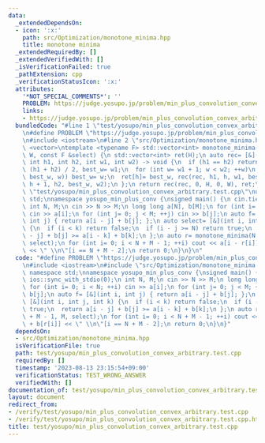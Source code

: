 ```yaml
---
data:
  _extendedDependsOn:
  - icon: ':x:'
    path: src/Optimization/monotone_minima.hpp
    title: monotone minima
  _extendedRequiredBy: []
  _extendedVerifiedWith: []
  _isVerificationFailed: true
  _pathExtension: cpp
  _verificationStatusIcon: ':x:'
  attributes:
    '*NOT_SPECIAL_COMMENTS*': ''
    PROBLEM: https://judge.yosupo.jp/problem/min_plus_convolution_convex_arbitrary
    links:
    - https://judge.yosupo.jp/problem/min_plus_convolution_convex_arbitrary
  bundledCode: "#line 1 \"test/yosupo/min_plus_convolution_convex_arbitrary.test.cpp\"\
    \n#define PROBLEM \"https://judge.yosupo.jp/problem/min_plus_convolution_convex_arbitrary\"\
    \n#include <iostream>\n#line 2 \"src/Optimization/monotone_minima.hpp\"\n#include\
    \ <vector>\ntemplate <typename F> std::vector<int> monotone_minima(int H, int\
    \ W, const F &select) {\n std::vector<int> ret(H);\n auto rec= [&](auto &rec,\
    \ int h1, int h2, int w1, int w2) -> void {\n  if (h1 == h2) return;\n  int h=\
    \ (h1 + h2) / 2, best_w= w1;\n  for (int w= w1 + 1; w < w2; ++w)\n   if (select(h,\
    \ best_w, w)) best_w= w;\n  ret[h]= best_w, rec(rec, h1, h, w1, best_w + 1), rec(rec,\
    \ h + 1, h2, best_w, w2);\n };\n return rec(rec, 0, H, 0, W), ret;\n}\n#line 4\
    \ \"test/yosupo/min_plus_convolution_convex_arbitrary.test.cpp\"\nusing namespace\
    \ std;\nnamespace yosupo_min_plus_conv {\nsigned main() {\n cin.tie(0);\n ios::sync_with_stdio(0);\n\
    \ int N, M;\n cin >> N >> M;\n long long a[N], b[M];\n for (int i= 0; i < N; ++i)\
    \ cin >> a[i];\n for (int j= 0; j < M; ++j) cin >> b[j];\n auto f= [&](int i,\
    \ int j) { return a[i - j] + b[j]; };\n auto select= [&](int i, int j, int k)\
    \ {\n  if (i < k) return false;\n  if (i - j >= N) return true;\n  return a[i\
    \ - j] + b[j] >= a[i - k] + b[k];\n };\n auto r= monotone_minima(N + M - 1, M,\
    \ select);\n for (int i= 0; i < N + M - 1; ++i) cout << a[i - r[i]] + b[r[i]]\
    \ << \" \\n\"[i == N + M - 2];\n return 0;\n}\n}\n"
  code: "#define PROBLEM \"https://judge.yosupo.jp/problem/min_plus_convolution_convex_arbitrary\"\
    \n#include <iostream>\n#include \"src/Optimization/monotone_minima.hpp\"\nusing\
    \ namespace std;\nnamespace yosupo_min_plus_conv {\nsigned main() {\n cin.tie(0);\n\
    \ ios::sync_with_stdio(0);\n int N, M;\n cin >> N >> M;\n long long a[N], b[M];\n\
    \ for (int i= 0; i < N; ++i) cin >> a[i];\n for (int j= 0; j < M; ++j) cin >>\
    \ b[j];\n auto f= [&](int i, int j) { return a[i - j] + b[j]; };\n auto select=\
    \ [&](int i, int j, int k) {\n  if (i < k) return false;\n  if (i - j >= N) return\
    \ true;\n  return a[i - j] + b[j] >= a[i - k] + b[k];\n };\n auto r= monotone_minima(N\
    \ + M - 1, M, select);\n for (int i= 0; i < N + M - 1; ++i) cout << a[i - r[i]]\
    \ + b[r[i]] << \" \\n\"[i == N + M - 2];\n return 0;\n}\n}"
  dependsOn:
  - src/Optimization/monotone_minima.hpp
  isVerificationFile: true
  path: test/yosupo/min_plus_convolution_convex_arbitrary.test.cpp
  requiredBy: []
  timestamp: '2023-08-13 23:15:54+09:00'
  verificationStatus: TEST_WRONG_ANSWER
  verifiedWith: []
documentation_of: test/yosupo/min_plus_convolution_convex_arbitrary.test.cpp
layout: document
redirect_from:
- /verify/test/yosupo/min_plus_convolution_convex_arbitrary.test.cpp
- /verify/test/yosupo/min_plus_convolution_convex_arbitrary.test.cpp.html
title: test/yosupo/min_plus_convolution_convex_arbitrary.test.cpp
---
```

